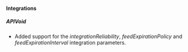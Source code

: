 #### Integrations
##### APIVoid
- Added support for the *integrationReliability*, *feedExpirationPolicy* and *feedExpirationInterval* integration parameters.
